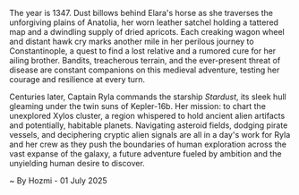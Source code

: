 
The year is 1347.  Dust billows behind Elara's horse as she traverses the unforgiving plains of Anatolia, her worn leather satchel holding a tattered map and a dwindling supply of dried apricots.  Each creaking wagon wheel and distant hawk cry marks another mile in her perilous journey to Constantinople, a quest to find a lost relative and a rumored cure for her ailing brother.  Bandits, treacherous terrain, and the ever-present threat of disease are constant companions on this medieval adventure, testing her courage and resilience at every turn.

Centuries later, Captain Ryla commands the starship *Stardust*, its sleek hull gleaming under the twin suns of Kepler-16b.  Her mission: to chart the unexplored Xylos cluster, a region whispered to hold ancient alien artifacts and potentially, habitable planets.  Navigating asteroid fields, dodging pirate vessels, and deciphering cryptic alien signals are all in a day's work for Ryla and her crew as they push the boundaries of human exploration across the vast expanse of the galaxy, a future adventure fueled by ambition and the unyielding human desire to discover.

~ By Hozmi - 01 July 2025
